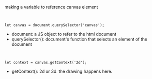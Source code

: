 making a variable to reference canvas element  

<br>

```
let canvas = document.querySelector('canvas');
```
- document: a JS object to refer to the html document
- querySelector(): document's function that selects an element of the document

<br>

```
let context = canvas.getContext('2d');
```
- getContext(): 2d or 3d. the drawing happens here.